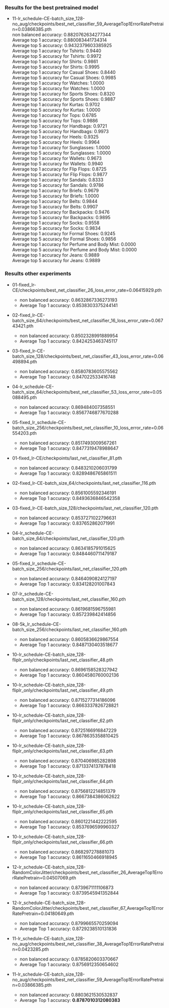 ### Results for the best pretrained model
* 11-lr_schedule-CE-batch_size_128-no_aug/checkpoints/best_net_classifier_59_AverageTop1ErrorRatePretrain=0.03866385.pth  
non balanced accuracy: 0.8820762634277344  
Average top 1 accuracy: 0.880083441734314  
Average top 5 accuracy: 0.9432379603385925    
Average top 1 accuracy for Tshirts: 0.9440  
Average top 5 accuracy for Tshirts: 0.9972  
Average top 1 accuracy for Shirts: 0.9861  
Average top 5 accuracy for Shirts: 0.9995  
Average top 1 accuracy for Casual Shoes: 0.8440  
Average top 5 accuracy for Casual Shoes: 0.9985  
Average top 1 accuracy for Watches: 1.0000  
Average top 5 accuracy for Watches: 1.0000  
Average top 1 accuracy for Sports Shoes: 0.8320  
Average top 5 accuracy for Sports Shoes: 0.9887  
Average top 1 accuracy for Kurtas: 0.9702  
Average top 5 accuracy for Kurtas: 1.0000  
Average top 1 accuracy for Tops: 0.6785  
Average top 5 accuracy for Tops: 0.9886  
Average top 1 accuracy for Handbags: 0.9721  
Average top 5 accuracy for Handbags: 0.9973  
Average top 1 accuracy for Heels: 0.9325  
Average top 5 accuracy for Heels: 0.9964  
Average top 1 accuracy for Sunglasses: 1.0000  
Average top 5 accuracy for Sunglasses: 1.0000  
Average top 1 accuracy for Wallets: 0.9673  
Average top 5 accuracy for Wallets: 0.9940  
Average top 1 accuracy for Flip Flops: 0.8725  
Average top 5 accuracy for Flip Flops: 0.9877  
Average top 1 accuracy for Sandals: 0.8333  
Average top 5 accuracy for Sandals: 0.9786  
Average top 1 accuracy for Briefs: 0.9679  
Average top 5 accuracy for Briefs: 1.0000  
Average top 1 accuracy for Belts: 0.9844  
Average top 5 accuracy for Belts: 0.9907  
Average top 1 accuracy for Backpacks: 0.9476  
Average top 5 accuracy for Backpacks: 0.9895  
Average top 1 accuracy for Socks: 0.9558  
Average top 5 accuracy for Socks: 0.9834  
Average top 1 accuracy for Formal Shoes: 0.9245  
Average top 5 accuracy for Formal Shoes: 0.9856  
Average top 1 accuracy for Perfume and Body Mist: 0.0000  
Average top 5 accuracy for Perfume and Body Mist: 0.0000  
Average top 1 accuracy for Jeans: 0.9889  
Average top 5 accuracy for Jeans: 0.9889






### Results other experiments

* 01-fixed_lr-CE/checkpoints/best_net_classifier_26_loss_error_rate=0.06415929.pth
  * non balanced accuracy: 0.8632867336273193
  * Average Top 1 accuracy: 0.8538303375244141
* 02-fixed_lr-CE-batch_size_64/checkpoints/best_net_classifier_16_loss_error_rate=0.06743421.pth
  * non balanced accuracy: 0.8502328991889954
  * Average Top 1 accuracy: 0.8424253463745117
* 03-fixed_lr-CE-batch_size_128/checkpoints/best_net_classifier_43_loss_error_rate=0.06498894.pth
  * non balanced accuracy: 0.8580783605575562
  * Average Top 1 accuracy: 0.847022533416748
* 04-lr_schedule-CE-batch_size_64/checkpoints/best_net_classifier_53_loss_error_rate=0.05088495.pth
  * non balanced accuracy: 0.869484007358551
  * Average Top 1 accuracy: 0.8567746877670288
* 05-fixed_lr_schedule-CE-batch_size_256/checkpoints/best_net_classifier_10_loss_error_rate=0.06554203.pth
  * non balanced accuracy: 0.8517493009567261
  * Average Top 1 accuracy: 0.8477319478988647

* 01-fixed_lr-CE/checkpoints/last_net_classifier_81.pth
  * non balanced accuracy: 0.8483210206031799
  * Average Top 1 accuracy: 0.8289486765861511
* 02-fixed_lr-CE-batch_size_64/checkpoints/last_net_classifier_116.pth
  * non balanced accuracy: 0.8561005592346191
  * Average Top 1 accuracy: 0.8493636846542358
* 03-fixed_lr-CE-batch_size_128/checkpoints/last_net_classifier_120.pth
  * non balanced accuracy: 0.8537271022796631
  * Average Top 1 accuracy: 0.837652862071991
* 04-lr_schedule-CE-batch_size_64/checkpoints/last_net_classifier_120.pth
  * non balanced accuracy: 0.8634185791015625
  * Average Top 1 accuracy: 0.8484460711479187
* 05-fixed_lr_schedule-CE-batch_size_256/checkpoints/last_net_classifier_120.pth
  * non balanced accuracy: 0.8464090824127197
  * Average Top 1 accuracy: 0.834128201007843
* 07-lr_schedule-CE-batch_size_128/checkpoints/last_net_classifier_160.pth
  * non balanced accuracy: 0.8619681596755981
  * Average Top 1 accuracy: 0.857239842414856
* 08-5k_lr_schedule-CE-batch_size_256/checkpoints/last_net_classifier_160.pth
  * non balanced accuracy: 0.8605836629867554
  * Average Top 1 accuracy: 0.8487130403518677


* 10-lr_schedule-CE-batch_size_128-fliplr_only/checkpoints/last_net_classifier_48.pth
  * non balanced accuracy: 0.8696158528327942
  * Average Top 1 accuracy: 0.8604580760002136
* 10-lr_schedule-CE-batch_size_128-fliplr_only/checkpoints/last_net_classifier_49.pth
  * non balanced accuracy: 0.8715277314186096
  * Average Top 1 accuracy: 0.8663337826728821
* 10-lr_schedule-CE-batch_size_128-fliplr_only/checkpoints/last_net_classifier_62.pth
  * non balanced accuracy: 0.8725166916847229
  * Average Top 1 accuracy: 0.8678635358810425
* 10-lr_schedule-CE-batch_size_128-fliplr_only/checkpoints/last_net_classifier_63.pth
  * non balanced accuracy: 0.870406985282898
  * Average Top 1 accuracy: 0.8713374137878418
* 10-lr_schedule-CE-batch_size_128-fliplr_only/checkpoints/last_net_classifier_64.pth
  * non balanced accuracy: 0.8756812214851379
  * Average Top 1 accuracy: 0.8667384386062622
* 10-lr_schedule-CE-batch_size_128-fliplr_only/checkpoints/last_net_classifier_65.pth
  * non balanced accuracy: 0.8601221442222595
  * Average Top 1 accuracy: 0.8537696599960327
* 10-lr_schedule-CE-batch_size_128-fliplr_only/checkpoints/last_net_classifier_66.pth
  * non balanced accuracy: 0.868297278881073
  * Average Top 1 accuracy: 0.8611650466918945

* 12-lr_schedule-CE-batch_size_128-RandomColorJitter/checkpoints/best_net_classifier_26_AverageTop1ErrorRatePretrain=0.04507069.pth
  * non balanced accuracy: 0.8739671111106873
  * Average Top 1 accuracy: 0.8739545941352844
* 12-lr_schedule-CE-batch_size_128-RandomColorJitter/checkpoints/best_net_classifier_67_AverageTop1ErrorRatePretrain=0.04180649.pth
  * non balanced accuracy: 0.8799665570259094
  * Average Top 1 accuracy: 0.8729238510131836
* 11-lr_schedule-CE-batch_size_128-no_aug/checkpoints/best_net_classifier_38_AverageTop1ErrorRatePretrain=0.0423285.pth
  * non balanced accuracy: 0.8785820603370667
  * Average Top 1 accuracy: 0.8756912350654602
* 11-lr_schedule-CE-batch_size_128-no_aug/checkpoints/best_net_classifier_59_AverageTop1ErrorRatePretrain=0.03866385.pth
  * non balanced accuracy: 0.8803621530532837
  * Average Top 1 accuracy: **0.8787010312080383**